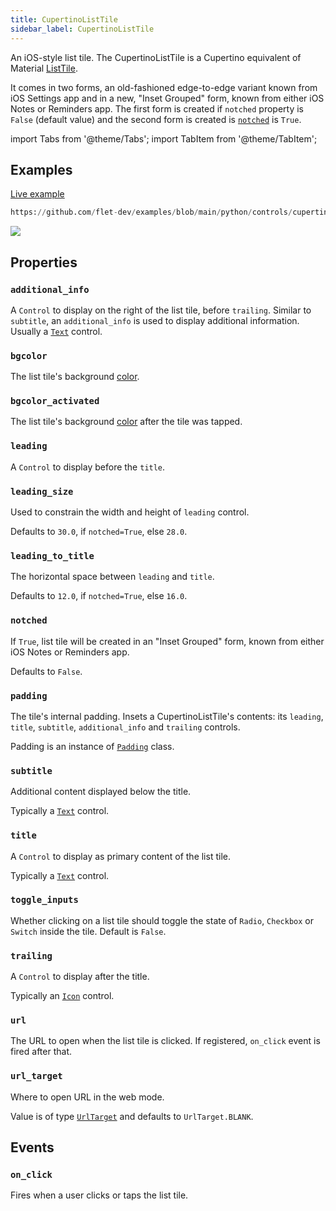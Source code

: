 ```yaml
---
title: CupertinoListTile
sidebar_label: CupertinoListTile
---
```


An iOS-style list tile. The CupertinoListTile is a Cupertino equivalent of Material [ListTile](/docs/controls/listtile).

It comes in two forms, an old-fashioned edge-to-edge variant known from iOS Settings app and in a new, "Inset Grouped" form, known from either iOS Notes or Reminders app. The first form is created if `notched` property is `False` (default value) and the second form is created is [`notched`](/docs/controls/cupertinolisttile#notched) is `True`.

import Tabs from '@theme/Tabs';
import TabItem from '@theme/TabItem';

## Examples

[Live example](https://flet-controls-gallery.fly.dev/layout/cupertinolisttile)


```python reference
https://github.com/flet-dev/examples/blob/main/python/controls/cupertino/cupertino-layout/cupertino-list-tile-example.py
```


<img src="/img/docs/controls/cupertinolisttile/cupertinolisttile-example.png" className="screenshot-70"/>

## Properties

### `additional_info`

A `Control` to display on the right of the list tile, before `trailing`. Similar to `subtitle`, an `additional_info` is
used to display additional information. Usually a [`Text`](/docs/controls/text) control.

### `bgcolor`

The list tile's background [color](/docs/reference/colors).

### `bgcolor_activated`

The list tile's background [color](/docs/reference/colors) after the tile was tapped.

### `leading`

A `Control` to display before the `title`.

### `leading_size`

Used to constrain the width and height of `leading` control.

Defaults to `30.0`, if `notched=True`, else `28.0`.

### `leading_to_title`

The horizontal space between `leading` and `title`.

Defaults to `12.0`, if `notched=True`, else `16.0`.

### `notched`

If `True`, list tile will be created in an "Inset Grouped" form, known from either iOS Notes or Reminders app.

Defaults to `False`.

### `padding`

The tile's internal padding. Insets a CupertinoListTile's contents: its `leading`, `title`, `subtitle`, `additional_info` and `trailing` controls.

Padding is an instance of [`Padding`](/docs/reference/types/padding) class.

### `subtitle`

Additional content displayed below the title.

Typically a [`Text`](/docs/controls/text) control.

### `title`

A `Control` to display as primary content of the list tile.

Typically a [`Text`](/docs/controls/text) control.

### `toggle_inputs`

Whether clicking on a list tile should toggle the state of `Radio`, `Checkbox` or `Switch` inside the tile. Default is `False`.

### `trailing`

A `Control` to display after the title.

Typically an [`Icon`](/docs/controls/icon) control.

### `url`

The URL to open when the list tile is clicked. If registered, `on_click` event is fired after that.

### `url_target`

Where to open URL in the web mode.

Value is of type [`UrlTarget`](/docs/reference/types/urltarget) and defaults to `UrlTarget.BLANK`.

## Events

### `on_click`

Fires when a user clicks or taps the list tile.
